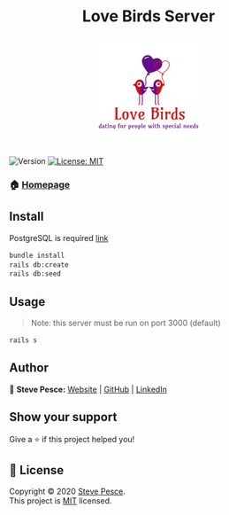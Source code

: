 <h1 align="center">Love Birds Server</h1>
<p align="center">
  <img src="https://raw.githubusercontent.com/sPesce/Love_Birds_Client/master/src/images/logoBig.png"/>
</p>
<p>
  <img alt="Version" src="https://img.shields.io/badge/version-0.1.0-blue.svg?cacheSeconds=2592000" />
  <a href="https://choosealicense.com/licenses/mit/" target="_blank">
    <img alt="License: MIT" src="https://img.shields.io/badge/License-MIT-yellow.svg" />
  </a>
</p>

### 🏠 [Homepage](https://github.com/sPesce/Love_Birds_Client)

## Install
PostgreSQL is required [link](https://blog.timescale.com/tutorials/how-to-install-psql-on-mac-ubuntu-debian-windows/)
```sh
bundle install
rails db:create
rails db:seed
```

## Usage
> Note: this server must be run on port 3000 (default)
```sh
rails s
```

## Author

👤 **Steve Pesce:** [Website](https://medium.com/@stevepesce879) |  [GitHub](https://gist.github.com/sPesce) | 
[LinkedIn](https://www.linkedin.com/in/steve-pesce/)

## Show your support

Give a ⭐️ if this project helped you!

## 📝 License

Copyright © 2020 [Steve Pesce](https://gist.github.com/sPesce).<br />
This project is [MIT](https://choosealicense.com/licenses/mit/) licensed.
